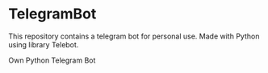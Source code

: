 # TelegramBot

This repository contains a telegram bot for personal use.
Made with Python using library Telebot.

Own Python Telegram Bot